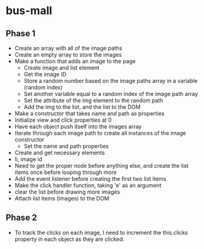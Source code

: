 # bus-mall

## Phase 1
- Create an array with all of the image paths
- Create an empty array to store the images
- Make a function that adds an image to the page
  - Create image and list element
  - Get the image ID
  - Store a random number based on the image paths array in a variable (random index)
  - Set another variable equal to a random index of the image path array
  - Set the attribute of the img element to the random path
  - Add the img to the list, and the list to the DOM
- Make a constructor that takes name and path as properties
 - Initialize view and click properties at 0
 - Have each object push itself into the images array
- Iterate through each image path to create all instances of the image constructor
  - Set the name and path properties
- Create and get necessary elements
 - li, image id
 - Need to get the proper node before anything else, and create the list items once before looping through more
  - Add the event listener before creating the first two list items
- Make the click handler function, taking 'e' as an argument
 - clear the list before drawing more images
- Attach list items (images) to the DOM

## Phase 2
- To track the clicks on each image, I need to increment the this.clicks property in each object as they are clicked.
